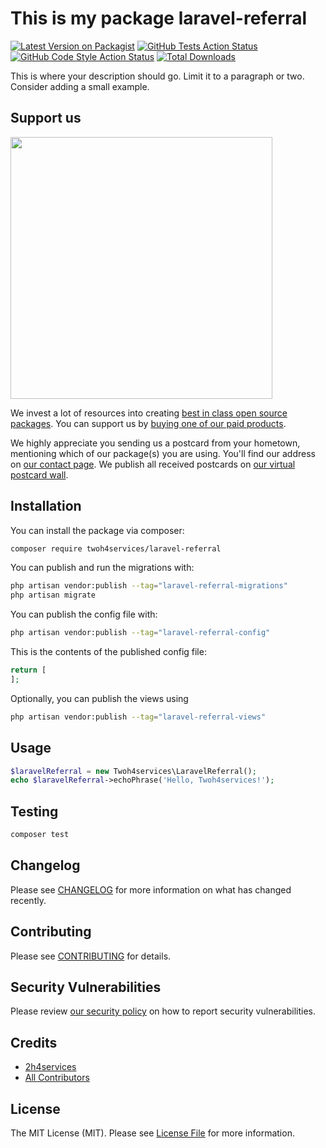# This is my package laravel-referral

[![Latest Version on Packagist](https://img.shields.io/packagist/v/twoh4services/laravel-referral.svg?style=flat-square)](https://packagist.org/packages/twoh4services/laravel-referral)
[![GitHub Tests Action Status](https://img.shields.io/github/actions/workflow/status/twoh4services/laravel-referral/run-tests.yml?branch=main&label=tests&style=flat-square)](https://github.com/twoh4services/laravel-referral/actions?query=workflow%3Arun-tests+branch%3Amain)
[![GitHub Code Style Action Status](https://img.shields.io/github/actions/workflow/status/twoh4services/laravel-referral/fix-php-code-style-issues.yml?branch=main&label=code%20style&style=flat-square)](https://github.com/twoh4services/laravel-referral/actions?query=workflow%3A"Fix+PHP+code+style+issues"+branch%3Amain)
[![Total Downloads](https://img.shields.io/packagist/dt/twoh4services/laravel-referral.svg?style=flat-square)](https://packagist.org/packages/twoh4services/laravel-referral)

This is where your description should go. Limit it to a paragraph or two. Consider adding a small example.

## Support us

[<img src="https://github-ads.s3.eu-central-1.amazonaws.com/laravel-referral.jpg?t=1" width="419px" />](https://spatie.be/github-ad-click/laravel-referral)

We invest a lot of resources into creating [best in class open source packages](https://spatie.be/open-source). You can support us by [buying one of our paid products](https://spatie.be/open-source/support-us).

We highly appreciate you sending us a postcard from your hometown, mentioning which of our package(s) you are using. You'll find our address on [our contact page](https://spatie.be/about-us). We publish all received postcards on [our virtual postcard wall](https://spatie.be/open-source/postcards).

## Installation

You can install the package via composer:

```bash
composer require twoh4services/laravel-referral
```

You can publish and run the migrations with:

```bash
php artisan vendor:publish --tag="laravel-referral-migrations"
php artisan migrate
```

You can publish the config file with:

```bash
php artisan vendor:publish --tag="laravel-referral-config"
```

This is the contents of the published config file:

```php
return [
];
```

Optionally, you can publish the views using

```bash
php artisan vendor:publish --tag="laravel-referral-views"
```

## Usage

```php
$laravelReferral = new Twoh4services\LaravelReferral();
echo $laravelReferral->echoPhrase('Hello, Twoh4services!');
```

## Testing

```bash
composer test
```

## Changelog

Please see [CHANGELOG](CHANGELOG.md) for more information on what has changed recently.

## Contributing

Please see [CONTRIBUTING](CONTRIBUTING.md) for details.

## Security Vulnerabilities

Please review [our security policy](../../security/policy) on how to report security vulnerabilities.

## Credits

- [2h4services](https://github.com/2h4services)
- [All Contributors](../../contributors)

## License

The MIT License (MIT). Please see [License File](LICENSE.md) for more information.
